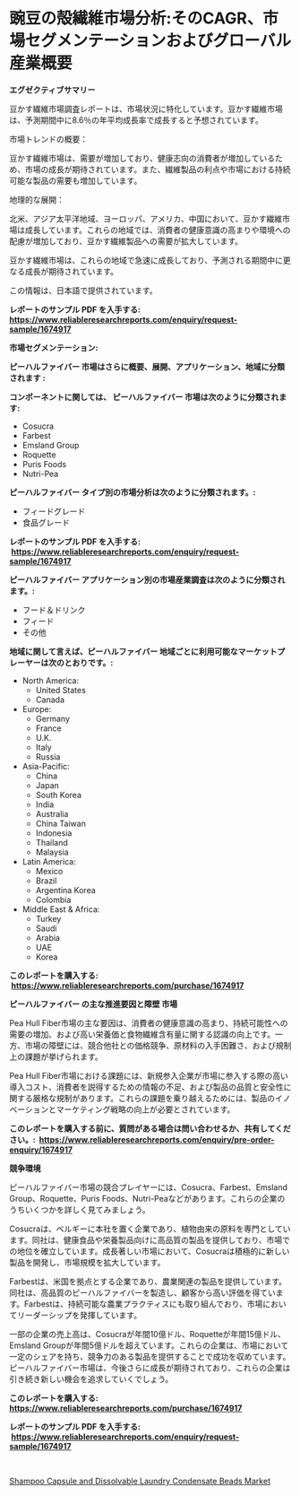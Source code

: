 <p><h1>豌豆の殻繊維市場分析:そのCAGR、市場セグメンテーションおよびグローバル産業概要</h1></p><p><strong>エグゼクティブサマリー</strong></p>
<p><p>豆かす繊維市場調査レポートは、市場状況に特化しています。豆かす繊維市場は、予測期間中に8.6％の年平均成長率で成長すると予想されています。</p><p>市場トレンドの概要：</p><p>豆かす繊維市場は、需要が増加しており、健康志向の消費者が増加しているため、市場の成長が期待されています。また、繊維製品の利点や市場における持続可能な製品の需要も増加しています。</p><p>地理的な展開：</p><p>北米、アジア太平洋地域、ヨーロッパ、アメリカ、中国において、豆かす繊維市場は成長しています。これらの地域では、消費者の健康意識の高まりや環境への配慮が増加しており、豆かす繊維製品への需要が拡大しています。</p><p>豆かす繊維市場は、これらの地域で急速に成長しており、予測される期間中に更なる成長が期待されています。</p><p>この情報は、日本語で提供されています。</p></p>
<p><strong>レポートのサンプル PDF を入手する: <a href="https://www.reliableresearchreports.com/enquiry/request-sample/1674917">https://www.reliableresearchreports.com/enquiry/request-sample/1674917</a></strong></p>
<p><strong>市場セグメンテーション:</strong></p>
<p><strong> ピーハルファイバー 市場はさらに概要、展開、アプリケーション、地域に分類されます :</strong></p>
<p><strong>コンポーネントに関しては、 ピーハルファイバー 市場は次のように分類されます: &nbsp;</strong></p>
<p><ul><li>Cosucra</li><li>Farbest</li><li>Emsland Group</li><li>Roquette</li><li>Puris Foods</li><li>Nutri-Pea</li></ul></p>
<p><strong> ピーハルファイバー タイプ別の市場分析は次のように分類されます。:</strong></p>
<p><ul><li>フィードグレード</li><li>食品グレード</li></ul></p>
<p><strong>レポートのサンプル PDF を入手する: &nbsp;<a href="https://www.reliableresearchreports.com/enquiry/request-sample/1674917">https://www.reliableresearchreports.com/enquiry/request-sample/1674917</a></strong></p>
<p><strong> ピーハルファイバー アプリケーション別の市場産業調査は次のように分類されます。:</strong></p>
<p><ul><li>フード＆ドリンク</li><li>フィード</li><li>その他</li></ul></p>
<p><strong>地域に関して言えば、ピーハルファイバー 地域ごとに利用可能なマーケットプレーヤーは次のとおりです。:</strong></p>
<p><ul>
    <li>
        North America:
        <ul>
            <li>United States</li>
            <li>Canada</li>
        </ul>
    </li>
    <li>
        Europe:
        <ul>
            <li>Germany</li>
            <li>France</li>
            <li>U.K.</li>
            <li>Italy</li>
            <li>Russia</li>
        </ul>
    </li>
    <li>
        Asia-Pacific:
        <ul>
            <li>China</li>
            <li>Japan</li>
            <li>South Korea</li>
            <li>India</li>
            <li>Australia</li>
            <li>China Taiwan</li>
            <li>Indonesia</li>
            <li>Thailand</li>
            <li>Malaysia</li>
        </ul>
    </li>
    <li>
        Latin America:
        <ul>
            <li>Mexico</li>
            <li>Brazil</li>
            <li>Argentina Korea</li>
            <li>Colombia</li>
        </ul>
    </li>
    <li>
        Middle East & Africa:
        <ul>
            <li>Turkey</li>
            <li>Saudi</li>
            <li>Arabia</li>
            <li>UAE</li>
            <li>Korea</li>
        </ul>
    </li>
    </ul></p>
<p><strong>このレポートを購入する: &nbsp;<a href="https://www.reliableresearchreports.com/purchase/1674917">https://www.reliableresearchreports.com/purchase/1674917</a></strong></p>
<p><strong>ピーハルファイバー の主な推進要因と障壁 市場</strong></p>
<p><p>Pea Hull Fiber市場の主な要因は、消費者の健康意識の高まり、持続可能性への需要の増加、および高い栄養価と食物繊維含有量に関する認識の向上です。一方、市場の障壁には、競合他社との価格競争、原材料の入手困難さ、および規制上の課題が挙げられます。</p><p>Pea Hull Fiber市場における課題には、新規参入企業が市場に参入する際の高い導入コスト、消費者を説得するための情報の不足、および製品の品質と安全性に関する厳格な規制があります。これらの課題を乗り越えるためには、製品のイノベーションとマーケティング戦略の向上が必要とされています。</p></p>
<p><strong>このレポートを購入する前に、質問がある場合は問い合わせるか、共有してください。:&nbsp; <a href="https://www.reliableresearchreports.com/enquiry/pre-order-enquiry/1674917">https://www.reliableresearchreports.com/enquiry/pre-order-enquiry/1674917</a></strong></p>
<p><strong>競争環境</strong></p>
<p><p>ピーハルファイバー市場の競合プレイヤーには、Cosucra、Farbest、Emsland Group、Roquette、Puris Foods、Nutri-Peaなどがあります。これらの企業のうちいくつかを詳しく見てみましょう。</p><p>Cosucraは、ベルギーに本社を置く企業であり、植物由来の原料を専門としています。同社は、健康食品や栄養製品向けに高品質の製品を提供しており、市場での地位を確立しています。成長著しい市場において、Cosucraは積極的に新しい製品を開発し、市場規模を拡大しています。</p><p>Farbestは、米国を拠点とする企業であり、農業関連の製品を提供しています。同社は、高品質のピーハルファイバーを製造し、顧客から高い評価を得ています。Farbestは、持続可能な農業プラクティスにも取り組んでおり、市場においてリーダーシップを発揮しています。</p><p>一部の企業の売上高は、Cosucraが年間10億ドル、Roquetteが年間15億ドル、Emsland Groupが年間5億ドルを超えています。これらの企業は、市場において一定のシェアを持ち、競争力のある製品を提供することで成功を収めています。ピーハルファイバー市場は、今後さらに成長が期待されており、これらの企業は引き続き新しい機会を追求していくでしょう。</p></p>
<p><strong>このレポートを購入する: &nbsp; <a href="https://www.reliableresearchreports.com/purchase/1674917">https://www.reliableresearchreports.com/purchase/1674917</a></strong></p>
<p><strong>レポートのサンプル PDF を入手する: &nbsp;<a href="https://www.reliableresearchreports.com/enquiry/request-sample/1674917">https://www.reliableresearchreports.com/enquiry/request-sample/1674917</a></strong><strong></strong></p>
<p>&nbsp;</p>
<p><p><a href="https://fuschia-pecorino-a6d.notion.site/Shampoo-Capsule-and-Dissolvable-Laundry-Condensate-Beads-Market-Size-Focuses-on-Market-Dynamics-In--2d6b72ea13c04922a2155eb4a1bbf31b">Shampoo Capsule and Dissolvable Laundry Condensate Beads Market</a></p></p>